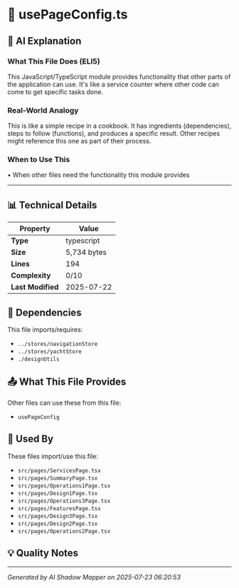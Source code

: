 # 📄 usePageConfig.ts

## 🤖 AI Explanation

### What This File Does (ELI5)
This JavaScript/TypeScript module provides functionality that other parts of the application can use. It's like a service counter where other code can come to get specific tasks done.

### Real-World Analogy
This is like a simple recipe in a cookbook. It has ingredients (dependencies), steps to follow (functions), and produces a specific result. Other recipes might reference this one as part of their process.

### When to Use This
• When other files need the functionality this module provides

---

## 📊 Technical Details

| Property | Value |
|----------|-------|
| **Type** | typescript |
| **Size** | 5,734 bytes |
| **Lines** | 194 |
| **Complexity** | 0/10 |
| **Last Modified** | 2025-07-22 |

## 🔗 Dependencies

This file imports/requires:

- `../stores/navigationStore`
- `../stores/yachtStore`
- `./designUtils`

## 📤 What This File Provides

Other files can use these from this file:

- `usePageConfig`

## 🔄 Used By

These files import/use this file:

- `src/pages/ServicesPage.tsx`
- `src/pages/SummaryPage.tsx`
- `src/pages/Operations1Page.tsx`
- `src/pages/Design1Page.tsx`
- `src/pages/Operations3Page.tsx`
- `src/pages/FeaturesPage.tsx`
- `src/pages/Design3Page.tsx`
- `src/pages/Design2Page.tsx`
- `src/pages/Operations2Page.tsx`

## 💡 Quality Notes


---
*Generated by AI Shadow Mapper on 2025-07-23 06:20:53*